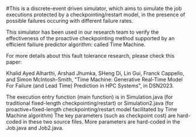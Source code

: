 #This is a discrete-event driven simulator, which aims to simulate the job executions protected by a checkpointing/restart model, in the presence of possible failures occuring with different failure rates. 

This simulator has been used in our research team to verify the effectiveness of the proactive checkpointing method supported by an efficient failiure predictor algorithm: called Time Machine. 

For more details about this fault tolerance research, please check this paper: 

Khalid Ayed Alharthi, Arshad Jhumka, SHeng Di, Lin Gui, Franck Cappello, and Simon McIntosh-Smith, "Time Machine: Generative Real-Time Model For Failure (and Lead Time) Prediction in HPC Systems", in DSN2023. 

The execution entry function (main function) is in Simulation.java (for traditional fixed-length checkpointing/restart) or Simulation2.java (for proactive+fixed-length checkpointing/restart model facilitated by Time Machine algorithm)
The key parameters (such as checkpoint cost) are hard-coded in these two source files.
More parameters are hard-coded in the Job.java and Job2.java.
